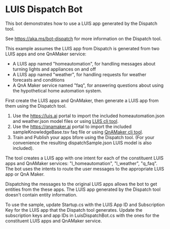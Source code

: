 # LUIS Dispatch Bot

This bot demonstrates how to use a LUIS app generated by the Dispatch tool. 

See https://aka.ms/bot-dispatch for more information on the Dispatch tool.

This example assumes the LUIS app from Dispatch is generated from two LUIS apps and one QnAMaker service:
 * A LUIS app named "homeautomation", for handling messages about turning lights and appliances on and off
 * A LUIS app named "weather", for handling requests for weather forecasts and conditions
 * A QnA Maker service named "faq", for answering questions about using the hypothetical home automation system.
 
First create the LUIS apps and QnAMaker, then generate a LUIS app from them using the Dispatch tool.

1. Use the https://luis.ai portal to import the included homeautomation.json and weather.json model files or using [LUIS cli tool](https://github.com/Microsoft/botbuilder-tools/tree/master/LUIS).
2. Use the https://qnamaker.ai portal to import the included sampleKnowledgeBase.tsv faq file or using [QnAMaker cli tool](https://github.com/Microsoft/botbuilder-tools/tree/master/QnAMaker).
3. Train and Publish your apps bfore using the Dispatch tool. (For your convenience the resulting dispatchSample.json LUIS model is also included).

The tool creates a LUIS app with one intent for each of the constituent LUIS apps and QnAMaker services: 
"l_homeautomation", "l_weather", "q_faq".
The bot uses the intents to route the user messages to the appropriate LUIS app or QnA Maker.

Dispatching the messages to the original LUIS apps allows the bot to get entities from the these apps. 
The LUIS app generated by the Dispatch tool doesn't contain entity information.

To use the sample, update Startup.cs with the LUIS App ID and Subscription Key for the LUIS app that the Dispatch tool generates. 
Update the subscription keys and app IDs in LuisDispatchBot.cs with the ones for the constituent LUIS apps and QnAMaker service. 